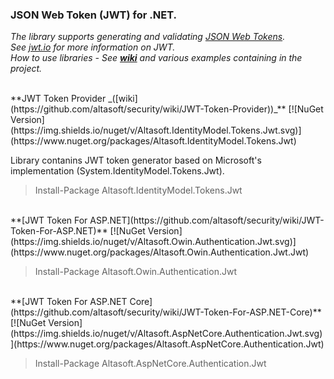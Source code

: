 ### JSON Web Token (JWT) for .NET.

*The library supports generating and validating [JSON Web Tokens](https://tools.ietf.org/html/rfc7519).*  
*See [jwt.io](https://jwt.io) for more information on JWT.*  
_How to use libraries - See **[wiki](https://github.com/altasoft/security/wiki)** and various examples containing in the project._  

<br/>
**JWT Token Provider _([wiki](https://github.com/altasoft/security/wiki/JWT-Token-Provider))_** [![NuGet Version](https://img.shields.io/nuget/v/Altasoft.IdentityModel.Tokens.Jwt.svg)](https://www.nuget.org/packages/Altasoft.IdentityModel.Tokens.Jwt)

Library contanins JWT token generator based on Microsoft's implementation (System.IdentityModel.Tokens.Jwt).

> Install-Package Altasoft.IdentityModel.Tokens.Jwt

<br/>
**[JWT Token For ASP.NET](https://github.com/altasoft/security/wiki/JWT-Token-For-ASP.NET)** [![NuGet Version](https://img.shields.io/nuget/v/Altasoft.Owin.Authentication.Jwt.svg)](https://www.nuget.org/packages/Altasoft.Owin.Authentication.Jwt.Jwt)

> Install-Package Altasoft.Owin.Authentication.Jwt

<br/>
**[JWT Token For ASP.NET Core](https://github.com/altasoft/security/wiki/JWT-Token-For-ASP.NET-Core)** [![NuGet Version](https://img.shields.io/nuget/v/Altasoft.AspNetCore.Authentication.Jwt.svg)](https://www.nuget.org/packages/Altasoft.AspNetCore.Authentication.Jwt)

> Install-Package Altasoft.AspNetCore.Authentication.Jwt
